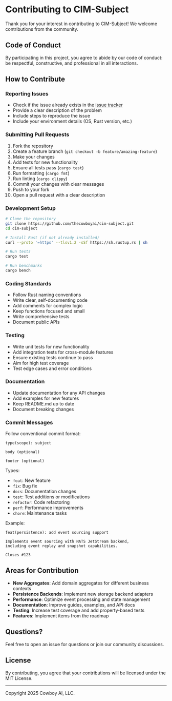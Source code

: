 <!-- Copyright (c) 2025 Cowboy AI, LLC. -->

# Contributing to CIM-Subject

Thank you for your interest in contributing to CIM-Subject! We welcome contributions from the community.

## Code of Conduct

By participating in this project, you agree to abide by our code of conduct: be respectful, constructive, and professional in all interactions.

## How to Contribute

### Reporting Issues

- Check if the issue already exists in the [issue tracker](https://github.com/thecowboyai/cim-subject/issues)
- Provide a clear description of the problem
- Include steps to reproduce the issue
- Include your environment details (OS, Rust version, etc.)

### Submitting Pull Requests

1. Fork the repository
2. Create a feature branch (`git checkout -b feature/amazing-feature`)
3. Make your changes
4. Add tests for new functionality
5. Ensure all tests pass (`cargo test`)
6. Run formatting (`cargo fmt`)
7. Run linting (`cargo clippy`)
8. Commit your changes with clear messages
9. Push to your fork
10. Open a pull request with a clear description

### Development Setup

```bash
# Clone the repository
git clone https://github.com/thecowboyai/cim-subject.git
cd cim-subject

# Install Rust (if not already installed)
curl --proto '=https' --tlsv1.2 -sSf https://sh.rustup.rs | sh

# Run tests
cargo test

# Run benchmarks
cargo bench
```

### Coding Standards

- Follow Rust naming conventions
- Write clear, self-documenting code
- Add comments for complex logic
- Keep functions focused and small
- Write comprehensive tests
- Document public APIs

### Testing

- Write unit tests for new functionality
- Add integration tests for cross-module features
- Ensure existing tests continue to pass
- Aim for high test coverage
- Test edge cases and error conditions

### Documentation

- Update documentation for any API changes
- Add examples for new features
- Keep README.md up to date
- Document breaking changes

### Commit Messages

Follow conventional commit format:

```
type(scope): subject

body (optional)

footer (optional)
```

Types:
- `feat`: New feature
- `fix`: Bug fix
- `docs`: Documentation changes
- `test`: Test additions or modifications
- `refactor`: Code refactoring
- `perf`: Performance improvements
- `chore`: Maintenance tasks

Example:
```
feat(persistence): add event sourcing support

Implements event sourcing with NATS JetStream backend,
including event replay and snapshot capabilities.

Closes #123
```

## Areas for Contribution

- **New Aggregates**: Add domain aggregates for different business contexts
- **Persistence Backends**: Implement new storage backend adapters
- **Performance**: Optimize event processing and state management
- **Documentation**: Improve guides, examples, and API docs
- **Testing**: Increase test coverage and add property-based tests
- **Features**: Implement items from the roadmap

## Questions?

Feel free to open an issue for questions or join our community discussions.

## License

By contributing, you agree that your contributions will be licensed under the MIT License.

---
Copyright 2025 Cowboy AI, LLC. 